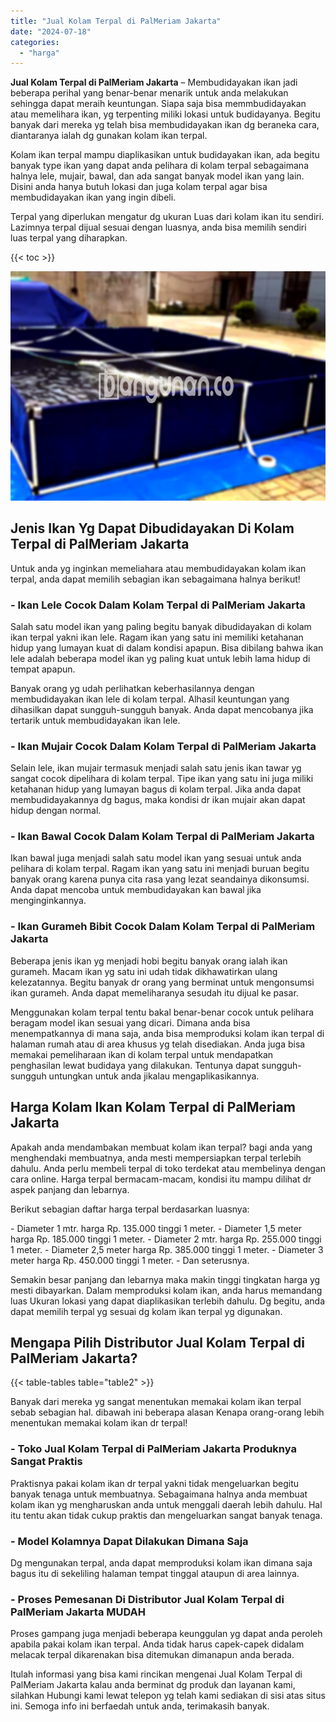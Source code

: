 ```yaml
---
title: "Jual Kolam Terpal di PalMeriam Jakarta"
date: "2024-07-18"
categories: 
  - "harga"
---
```


**Jual Kolam Terpal di PalMeriam Jakarta** – Membudidayakan ikan jadi beberapa perihal yang benar-benar menarik untuk anda melakukan sehingga dapat meraih keuntungan. Siapa saja bisa memmbudidayakan atau memelihara ikan, yg terpenting miliki lokasi untuk budidayanya. Begitu banyak dari mereka yg telah bisa membudidayakan ikan dg beraneka cara, diantaranya ialah dg gunakan kolam ikan terpal.

Kolam ikan terpal mampu diaplikasikan untuk budidayakan ikan, ada begitu banyak type ikan yang dapat anda pelihara di kolam terpal sebagaimana halnya lele, mujair, bawal, dan ada sangat banyak model ikan yang lain. Disini anda hanya butuh lokasi dan juga kolam terpal agar bisa membudidayakan ikan yang ingin dibeli.

Terpal yang diperlukan mengatur dg ukuran Luas dari kolam ikan itu sendiri. Lazimnya terpal dijual sesuai dengan luasnya, anda bisa memilih sendiri luas terpal yang diharapkan.

{{< toc >}}

![Jual Kolam Terpal di PalMeriam Jakarta](/images/jual-kolam-terpal-48.png)

## Jenis Ikan Yg Dapat Dibudidayakan Di Kolam Terpal di PalMeriam Jakarta

Untuk anda yg inginkan memeliahara atau membudidayakan kolam ikan terpal, anda dapat memilih sebagian ikan sebagaimana halnya berikut!

### \- Ikan Lele Cocok Dalam Kolam Terpal di PalMeriam Jakarta

Salah satu model ikan yang paling begitu banyak dibudidayakan di kolam ikan terpal yakni ikan lele. Ragam ikan yang satu ini memiliki ketahanan hidup yang lumayan kuat di dalam kondisi apapun. Bisa dibilang bahwa ikan lele adalah beberapa model ikan yg paling kuat untuk lebih lama hidup di tempat apapun.

Banyak orang yg udah perlihatkan keberhasilannya dengan membudidayakan ikan lele di kolam terpal. Alhasil keuntungan yang dihasilkan dapat sungguh-sungguh banyak. Anda dapat mencobanya jika tertarik untuk membudidayakan ikan lele.

### \- Ikan Mujair Cocok Dalam Kolam Terpal di PalMeriam Jakarta

Selain lele, ikan mujair termasuk menjadi salah satu jenis ikan tawar yg sangat cocok dipelihara di kolam terpal. Tipe ikan yang satu ini juga miliki ketahanan hidup yang lumayan bagus di kolam terpal. Jika anda dapat membudidayakannya dg bagus, maka kondisi dr ikan mujair akan dapat hidup dengan normal.

### \- Ikan Bawal Cocok Dalam Kolam Terpal di PalMeriam Jakarta

Ikan bawal juga menjadi salah satu model ikan yang sesuai untuk anda pelihara di kolam terpal. Ragam ikan yang satu ini menjadi buruan begitu banyak orang karena punya cita rasa yang lezat seandainya dikonsumsi. Anda dapat mencoba untuk membudidayakan kan bawal jika menginginkannya.

### \- Ikan Gurameh Bibit Cocok Dalam Kolam Terpal di PalMeriam Jakarta

Beberapa jenis ikan yg menjadi hobi begitu banyak orang ialah ikan gurameh. Macam ikan yg satu ini udah tidak dikhawatirkan ulang kelezatannya. Begitu banyak dr orang yang berminat untuk mengonsumsi ikan gurameh. Anda dapat memeliharanya sesudah itu dijual ke pasar.

Menggunakan kolam terpal tentu bakal benar-benar cocok untuk pelihara beragam model ikan sesuai yang dicari. Dimana anda bisa menempatkannya di mana saja, anda bisa memproduksi kolam ikan terpal di halaman rumah atau di area khusus yg telah disediakan. Anda juga bisa memakai pemeliharaan ikan di kolam terpal untuk mendapatkan penghasilan lewat budidaya yang dilakukan. Tentunya dapat sungguh-sungguh untungkan untuk anda jikalau mengaplikasikannya.

## Harga Kolam Ikan Kolam Terpal di PalMeriam Jakarta

Apakah anda mendambakan membuat kolam ikan terpal? bagi anda yang menghendaki membuatnya, anda mesti mempersiapkan terpal terlebih dahulu. Anda perlu membeli terpal di toko terdekat atau membelinya dengan cara online. Harga terpal bermacam-macam, kondisi itu mampu dilihat dr aspek panjang dan lebarnya.

Berikut sebagian daftar harga terpal berdasarkan luasnya:

\- Diameter 1 mtr. harga Rp. 135.000 tinggi 1 meter. - Diameter 1,5 meter harga Rp. 185.000 tinggi 1 meter. - Diameter 2 mtr. harga Rp. 255.000 tinggi 1 meter. - Diameter 2,5 meter harga Rp. 385.000 tinggi 1 meter. - Diameter 3 meter harga Rp. 450.000 tinggi 1 meter. - Dan seterusnya.

Semakin besar panjang dan lebarnya maka makin tinggi tingkatan harga yg mesti dibayarkan. Dalam memproduksi kolam ikan, anda harus memandang luas Ukuran lokasi yang dapat diaplikasikan terlebih dahulu. Dg begitu, anda dapat memilih terpal yg sesuai dg kolam ikan terpal yg digunakan.

## Mengapa Pilih Distributor Jual Kolam Terpal di PalMeriam Jakarta?

{{< table-tables table="table2" >}}

Banyak dari mereka yg sangat menentukan memakai kolam ikan terpal sebab sebagian hal. dibawah ini beberapa alasan Kenapa orang-orang lebih menentukan memakai kolam ikan dr terpal!

### \- Toko Jual Kolam Terpal di PalMeriam Jakarta Produknya Sangat Praktis

Praktisnya pakai kolam ikan dr terpal yakni tidak mengeluarkan begitu banyak tenaga untuk membuatnya. Sebagaimana halnya anda membuat kolam ikan yg mengharuskan anda untuk menggali daerah lebih dahulu. Hal itu tentu akan tidak cukup praktis dan mengeluarkan sangat banyak tenaga.

### \- Model Kolamnya Dapat Dilakukan Dimana Saja

Dg mengunakan terpal, anda dapat memproduksi kolam ikan dimana saja bagus itu di sekeliling halaman tempat tinggal ataupun di area lainnya.

### \- Proses Pemesanan Di Distributor Jual Kolam Terpal di PalMeriam Jakarta MUDAH

Proses gampang juga menjadi beberapa keunggulan yg dapat anda peroleh apabila pakai kolam ikan terpal. Anda tidak harus capek-capek didalam melacak terpal dikarenakan bisa ditemukan dimanapun anda berada.

Itulah informasi yang bisa kami rincikan mengenai Jual Kolam Terpal di PalMeriam Jakarta kalau anda berminat dg produk dan layanan kami, silahkan Hubungi kami lewat telepon yg telah kami sediakan di sisi atas situs ini. Semoga info ini berfaedah untuk anda, terimakasih banyak.
